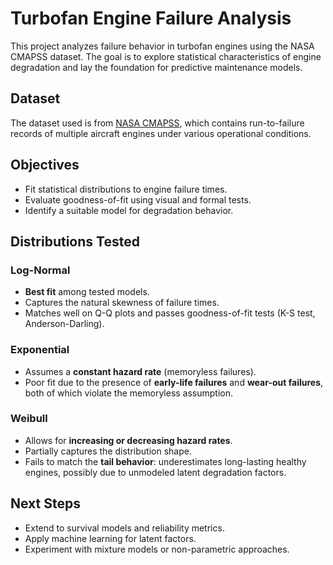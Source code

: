 # Turbofan Engine Failure Analysis

This project analyzes failure behavior in turbofan engines using the NASA CMAPSS dataset. The goal is to explore statistical characteristics of engine degradation and lay the foundation for predictive maintenance models.

## Dataset

The dataset used is from [NASA CMAPSS](https://www.kaggle.com/datasets/behrad3d/nasa-cmaps), which contains run-to-failure records of multiple aircraft engines under various operational conditions.

## Objectives

- Fit statistical distributions to engine failure times.
- Evaluate goodness-of-fit using visual and formal tests.
- Identify a suitable model for degradation behavior.

## Distributions Tested

### Log-Normal

- **Best fit** among tested models.
- Captures the natural skewness of failure times.
- Matches well on Q-Q plots and passes goodness-of-fit tests (K-S test, Anderson-Darling).

### Exponential

- Assumes a **constant hazard rate** (memoryless failures).
- Poor fit due to the presence of **early-life failures** and **wear-out failures**, both of which violate the memoryless assumption.

### Weibull

- Allows for **increasing or decreasing hazard rates**.
- Partially captures the distribution shape.
- Fails to match the **tail behavior**: underestimates long-lasting healthy engines, possibly due to unmodeled latent degradation factors.

## Next Steps

- Extend to survival models and reliability metrics.
- Apply machine learning for latent factors.
- Experiment with mixture models or non-parametric approaches.
